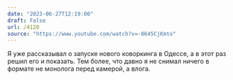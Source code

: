 ```yaml
---
date: "2023-06-27T12:19:00"
draft: False
url: /4120
source: "https://www.youtube.com/watch?v=-8645CjKmto"
---
```


Я уже рассказывал о запуске нового коворкинга в Одессе, а в этот раз решил его и показать. Тем более, что давно я не снимал ничего в формате не монолога перед камерой, а влога.
